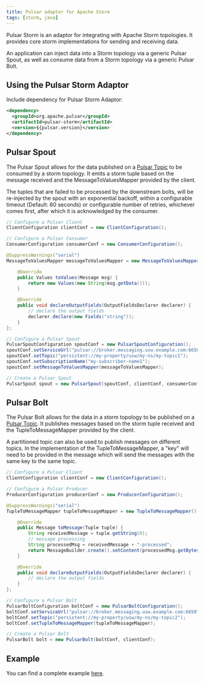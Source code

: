 ```yaml
---
title: Pulsar adaptor for Apache Storm
tags: [storm, java]
---
```


Pulsar Storm is an adaptor for integrating with Apache Storm topologies. It provides core storm implementations for sending and receiving data.

An application can inject data into a Storm topology via a generic Pulsar Spout, as well as consume data from a Storm topology via a generic Pulsar Bolt.

## Using the Pulsar Storm Adaptor

Include dependency for Pulsar Storm Adaptor:

```xml
<dependency>
  <groupId>org.apache.pulsar</groupId>
  <artifactId>pulsar-storm</artifactId>
  <version>${pulsar.version}</version>
</dependency>
```

## Pulsar Spout
The Pulsar Spout allows for the data published on a [Pulsar Topic](Architecture.md#topic) to be consumed by a storm topology. It emits a storm tuple based on the message received and the MessageToValuesMapper provided by the client.

The tuples that are failed to be processed by the downstream bolts, will be re-injected by the spout with an exponential backoff, within a configurable timeout (Default: 60 seconds) or configurable number of retries, whichever comes first, after which it is acknowledged by the consumer.

```java
// Configure a Pulsar Client
ClientConfiguration clientConf = new ClientConfiguration();

// Configure a Pulsar Consumer
ConsumerConfiguration consumerConf = new ConsumerConfiguration();  

@SuppressWarnings("serial")
MessageToValuesMapper messageToValuesMapper = new MessageToValuesMapper() {

    @Override
    public Values toValues(Message msg) {
        return new Values(new String(msg.getData()));
    }

    @Override
    public void declareOutputFields(OutputFieldsDeclarer declarer) {
        // declare the output fields
        declarer.declare(new Fields("string"));
    }
};

// Configure a Pulsar Spout
PulsarSpoutConfiguration spoutConf = new PulsarSpoutConfiguration();
spoutConf.setServiceUrl("pulsar://broker.messaging.usw.example.com:6650");
spoutConf.setTopic("persistent://my-property/usw/my-ns/my-topic1");
spoutConf.setSubscriptionName("my-subscriber-name1");
spoutConf.setMessageToValuesMapper(messageToValuesMapper);

// Create a Pulsar Spout
PulsarSpout spout = new PulsarSpout(spoutConf, clientConf, consumerConf);
```

## Pulsar Bolt
The Pulsar Bolt allows for the data in a storm topology to be published on a [Pulsar Topic](Architecture.md#topic). It publishes messages based on the storm tuple received and the TupleToMessageMapper provided by the client.

A partitioned topic can also be used to publish messages on different topics. In the implementation of the TupleToMessageMapper, a "key" will need to be provided in the message which will send the messages with the same key to the same topic.

```java
// Configure a Pulsar Client
ClientConfiguration clientConf = new ClientConfiguration();

// Configure a Pulsar Producer  
ProducerConfiguration producerConf = new ProducerConfiguration();

@SuppressWarnings("serial")
TupleToMessageMapper tupleToMessageMapper = new TupleToMessageMapper() {

    @Override
    public Message toMessage(Tuple tuple) {
        String receivedMessage = tuple.getString(0);
        // message processing
        String processedMsg = receivedMessage + "-processed";
        return MessageBuilder.create().setContent(processedMsg.getBytes()).build();
    }

    @Override
    public void declareOutputFields(OutputFieldsDeclarer declarer) {
        // declare the output fields
    }
};

// Configure a Pulsar Bolt
PulsarBoltConfiguration boltConf = new PulsarBoltConfiguration();
boltConf.setServiceUrl("pulsar://broker.messaging.usw.example.com:6650");
boltConf.setTopic("persistent://my-property/usw/my-ns/my-topic2");
boltConf.setTupleToMessageMapper(tupleToMessageMapper);

// Create a Pulsar Bolt
PulsarBolt bolt = new PulsarBolt(boltConf, clientConf);
```

## Example
You can find a complete example [here](../pulsar-storm/src/test/java/org/apache/pulsar/storm/example/StormExample.java).
